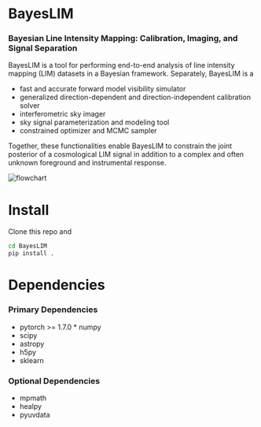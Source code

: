 # BayesLIM

### Bayesian Line Intensity Mapping: Calibration, Imaging, and Signal Separation

BayesLIM is a tool for performing end-to-end analysis of line intensity mapping (LIM) datasets in a Bayesian framework.
Separately, BayesLIM is a 

* fast and accurate forward model visibility simulator
* generalized direction-dependent and direction-independent calibration solver
* interferometric sky imager
* sky signal parameterization and modeling tool
* constrained optimizer and MCMC sampler

Together, these functionalities enable BayesLIM to constrain the joint posterior of a cosmological LIM signal in addition to a complex and often unknown foreground and instrumental response.

![flowchart](https://github.com/nkern/bayescal/blob/main/docs/source/_static/img/flowchart.png)

# Install

Clone this repo and

```bash
cd BayesLIM
pip install .
```

# Dependencies

### Primary Dependencies 

* pytorch >= 1.7.0
* numpy
* scipy
* astropy
* h5py
* sklearn

### Optional Dependencies

* mpmath
* healpy
* pyuvdata
